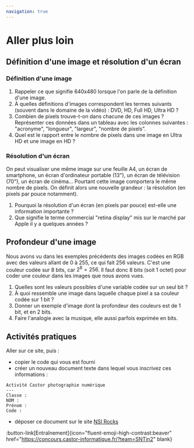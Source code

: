 ```yaml
---
navigation: true
---
```


# Aller plus loin
## Définition d'une image et résolution d'un écran
### Définition d'une image
1. Rappeler ce que signifie 640x480 lorsque l'on parle de la définition d'une image.
2. À quelles définitions d'images correspondent les termes suivants (souvent dans le domaine de la vidéo) : DVD, HD, Full HD, Ultra HD ?
3. Combien de pixels trouve-t-on dans chacune de ces images ? Représenter ces données dans un tableau avec les colonnes suivantes : "acronyme", "longueur", "largeur", "nombre de pixels".
4. Quel est le rapport entre le nombre de pixels dans une image en Ultra HD et une image en HD ?

### Résolution d'un écran
On peut visualiser une même image sur une feuille A4, un écran de smartphone, un écran d'ordinateur portable (13"), un écran de télévision (70"), un écran de cinéma... Pourtant cette image comportera le même nombre de pixels. On définit alors une nouvelle grandeur : la résolution (en pixels par pouce notamment).
1. Pourquoi la résolution d'un écran (en pixels par pouce) est-elle une information importante ?
2. Que signifie le terme commercial "retina display" mis sur le marché par Apple il y a quelques années ?

## Profondeur d'une image
Nous avons vu dans les exemples précédents des images codées en RGB avec des valeurs allant de 0 à 255, ce qui fait 256 valeurs. C'est une couleur codée sur 8 bits, car $2^8 = 256$. Il faut donc 8 bits (soit 1 octet) pour coder une couleur dans les images que nous avons vues.
1. Quelles sont les valeurs possibles d'une variable codée sur un seul bit ?
2. À quoi ressemble une image dans laquelle chaque pixel a sa couleur codée sur 1 bit ?
3. Donner un exemple d'image dont la profondeur des couleurs est de 1 bit, et en 2 bits.
4. Faire l'analogie avec la musique, elle aussi parfois exprimée en bits.

## Activités pratiques
Aller sur ce site, puis :
- copier le code qui vous est fourni
- créer un nouveau document texte dans lequel vous inscrivez ces informations :
```
Activité Castor photographie numérique
---
Classe :
NOM : 
Prénom :
Code :
```
- déposer ce document sur le site [NSI Rocks](https://nsi.rocks)

:button-link[Entraînement]{icon="fluent-emoji-high-contrast:beaver" href="https://concours.castor-informatique.fr/?team=SNTin2" blank}
